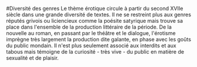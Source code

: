 #Diversité des genres
Le thème érotique circule à partir du second XVIIe siècle dans une grande diversité de textes. Il ne se restreint plus aux genres réputés grivois ou liciencieux comme la poésite satyrique mais trouve sa place dans l'ensemble de la production littéraire de la période. De la nouvelle au roman, en passant par le théâtre et le dialogue, l'érotisme imprègne très largement la production dite galante, en phase avec les goûts du public mondain. Il n'est plus seulement associé aux interdits et aux tabous mais témoigne de la curiosité - très vive -  du public en matière de sexualité et de plaisir.
